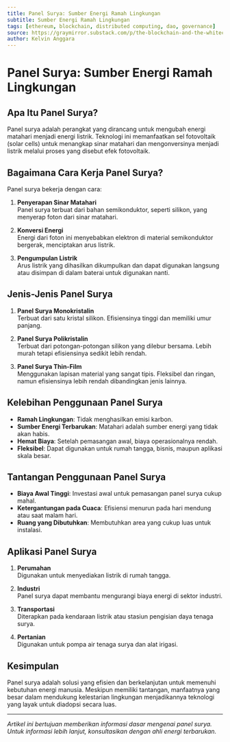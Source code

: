 ```yaml
---
title: Panel Surya: Sumber Energi Ramah Lingkungan
subtitle: Sumber Energi Ramah Lingkungan
tags: [ethereum, blockchain, distributed computing, dao, governance]
source: https://graymirror.substack.com/p/the-blockchain-and-the-whitechain
author: Kelvin Anggara
---
```


# Panel Surya: Sumber Energi Ramah Lingkungan

## Apa Itu Panel Surya?

Panel surya adalah perangkat yang dirancang untuk mengubah energi matahari menjadi energi listrik. Teknologi ini memanfaatkan sel fotovoltaik (solar cells) untuk menangkap sinar matahari dan mengonversinya menjadi listrik melalui proses yang disebut efek fotovoltaik.

## Bagaimana Cara Kerja Panel Surya?

Panel surya bekerja dengan cara:

1. **Penyerapan Sinar Matahari**  
   Panel surya terbuat dari bahan semikonduktor, seperti silikon, yang menyerap foton dari sinar matahari.

2. **Konversi Energi**  
   Energi dari foton ini menyebabkan elektron di material semikonduktor bergerak, menciptakan arus listrik.

3. **Pengumpulan Listrik**  
   Arus listrik yang dihasilkan dikumpulkan dan dapat digunakan langsung atau disimpan di dalam baterai untuk digunakan nanti.

## Jenis-Jenis Panel Surya

1. **Panel Surya Monokristalin**  
   Terbuat dari satu kristal silikon. Efisiensinya tinggi dan memiliki umur panjang.

2. **Panel Surya Polikristalin**  
   Terbuat dari potongan-potongan silikon yang dilebur bersama. Lebih murah tetapi efisiensinya sedikit lebih rendah.

3. **Panel Surya Thin-Film**  
   Menggunakan lapisan material yang sangat tipis. Fleksibel dan ringan, namun efisiensinya lebih rendah dibandingkan jenis lainnya.

## Kelebihan Penggunaan Panel Surya

- **Ramah Lingkungan**: Tidak menghasilkan emisi karbon.
- **Sumber Energi Terbarukan**: Matahari adalah sumber energi yang tidak akan habis.
- **Hemat Biaya**: Setelah pemasangan awal, biaya operasionalnya rendah.
- **Fleksibel**: Dapat digunakan untuk rumah tangga, bisnis, maupun aplikasi skala besar.

## Tantangan Penggunaan Panel Surya

- **Biaya Awal Tinggi**: Investasi awal untuk pemasangan panel surya cukup mahal.
- **Ketergantungan pada Cuaca**: Efisiensi menurun pada hari mendung atau saat malam hari.
- **Ruang yang Dibutuhkan**: Membutuhkan area yang cukup luas untuk instalasi.

## Aplikasi Panel Surya

1. **Perumahan**  
   Digunakan untuk menyediakan listrik di rumah tangga.

2. **Industri**  
   Panel surya dapat membantu mengurangi biaya energi di sektor industri.

3. **Transportasi**  
   Diterapkan pada kendaraan listrik atau stasiun pengisian daya tenaga surya.

4. **Pertanian**  
   Digunakan untuk pompa air tenaga surya dan alat irigasi.

## Kesimpulan

Panel surya adalah solusi yang efisien dan berkelanjutan untuk memenuhi kebutuhan energi manusia. Meskipun memiliki tantangan, manfaatnya yang besar dalam mendukung kelestarian lingkungan menjadikannya teknologi yang layak untuk diadopsi secara luas.

---

_Artikel ini bertujuan memberikan informasi dasar mengenai panel surya. Untuk informasi lebih lanjut, konsultasikan dengan ahli energi terbarukan._
